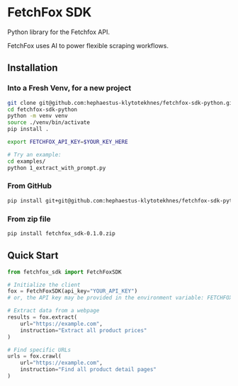 # FetchFox SDK
Python library for the Fetchfox API.

FetchFox uses AI to power flexible scraping workflows.

## Installation

### Into a Fresh Venv, for a new project
```bash
git clone git@github.com:hephaestus-klytotekhnes/fetchfox-sdk-python.git
cd fetchfox-sdk-python
python -m venv venv
source ./venv/bin/activate
pip install .

export FETCHFOX_API_KEY=$YOUR_KEY_HERE

# Try an example:
cd examples/
python 1_extract_with_prompt.py

```

### From GitHub
```bash
pip install git+git@github.com:hephaestus-klytotekhnes/fetchfox-sdk-python.git
```

### From zip file
```bash
pip install fetchfox_sdk-0.1.0.zip
```

## Quick Start
```python
from fetchfox_sdk import FetchFoxSDK

# Initialize the client
fox = FetchFoxSDK(api_key="YOUR_API_KEY")
# or, the API key may be provided in the environment variable: FETCHFOX_API_KEY

# Extract data from a webpage
results = fox.extract(
    url="https://example.com",
    instruction="Extract all product prices"
)

# Find specific URLs
urls = fox.crawl(
    url="https://example.com",
    instruction="Find all product detail pages"
)
```